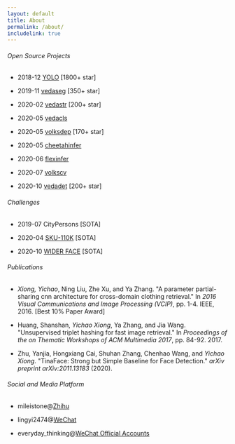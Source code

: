 ```yaml
---
layout: default
title: About
permalink: /about/
includelink: true
---
```


###### Open Source Projects

- 2018-12 [YOLO](https://github.com/Tencent/ObjectDetection-OneStageDet) [1800+ star]

- 2019-11 [vedaseg](https://github.com/Media-Smart/vedaseg) [350+ star]

- 2020-02 [vedastr](https://github.com/Media-Smart/vedastr) [200+ star]

- 2020-05 [vedacls](https://github.com/Media-Smart/vedacls)

- 2020-05 [volksdep](https://github.com/Media-Smart/volksdep) [170+ star]

- 2020-05 [cheetahinfer](https://github.com/Media-Smart/cheetahinfer)

- 2020-06 [flexinfer](https://github.com/Media-Smart/flexinfer)

- 2020-07 [volkscv](https://github.com/Media-Smart/volkscv)

- 2020-10 [vedadet](https://github.com/Media-Smart/vedadet) [200+ star]

###### Challenges

- 2019-07 CityPersons [SOTA]

- 2020-04 [SKU-110K](https://github.com/Media-Smart/SKU110K-DenseDet) [SOTA]

- 2020-10 [WIDER FACE](https://github.com/Media-Smart/vedadet/tree/main/configs/trainval/tinaface) [SOTA]

###### Publications

- *Xiong, Yichao*, Ning Liu, Zhe Xu, and Ya Zhang. "A parameter partial-sharing cnn architecture for cross-domain clothing retrieval." In *2016 Visual Communications and Image Processing (VCIP)*, pp. 1-4. IEEE, 2016. [Best 10% Paper Award]

- Huang, Shanshan, *Yichao Xiong*, Ya Zhang, and Jia Wang. "Unsupervised triplet hashing for fast image retrieval." In *Proceedings of the on Thematic Workshops of ACM Multimedia 2017*, pp. 84-92. 2017.

- Zhu, Yanjia, Hongxiang Cai, Shuhan Zhang, Chenhao Wang, and *Yichao Xiong*. "TinaFace: Strong but Simple Baseline for Face Detection." *arXiv preprint arXiv:2011.13183* (2020).

###### Social and Media Platform

- mileistone@[Zhihu](https://zhihu.com)

- lingyi2474@[WeChat](https://weixin.qq.com/)

- everyday_thinking@[WeChat Official Accounts](https://weixin.qq.com/)
